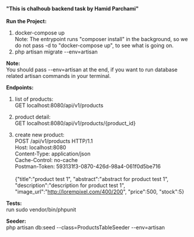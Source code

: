 <strong>"This is chalhoub backend task by Hamid Parchami"</strong><br><br>
<strong>Run the Project:</strong><br>
1. docker-compose up<br>
Note: The entrypoint runs "composer install" in the background, so we do not pass -d to "docker-compose up", to see what is going on.<br>
2. php artisan migrate --env=artisan

<strong>Note:</strong><br>
You should pass --env=artisan at the end, if you want to run database related artisan commands in your terminal.

<strong>Endpoints:</strong><br>
1. list of products:<br>
GET localhost:8080/api/v1/products

2. product detail:<br>
GET localhost:8080/api/v1/products/{product_id}

3. create new product:<br>
POST /api/v1/products HTTP/1.1<br>
Host: localhost:8080<br>
Content-Type: application/json<br>
Cache-Control: no-cache<br>
Postman-Token: 593131f3-0870-426d-98a4-061f0d5be716<br><br>
{"title":"product test 1", "abstract":"abstract for product test 1", "description":"description for product test 1", "image_url":"http://lorempixel.com/400/200", "price":500, "stock":5}

<strong>Tests:</strong><br>
run sudo vendor/bin/phpunit

<strong>Seeder:</strong><br>
php artisan db:seed --class=ProductsTableSeeder --env=artisan
